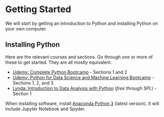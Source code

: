 # Getting Started

We will start by getting an introduction to Python and installing Python on your own computer.

## Installing Python

Here are the relevant courses and sections. Go through *one* or more of these to get started. They are all mostly equivalent.

* [Udemy: Complete Python Bootcamp](https://www.udemy.com/complete-python-bootcamp/) - Sections 1 and 2
* [Udemy: Python for Data Science and Machine Learning Bootcamp](https://www.udemy.com/python-for-data-science-and-machine-learning-bootcamp/) - Sections 1, 2, and 3
* [Lynda: Introduction to Data Analysis with Python](https://www.lynda.com/Numpy-tutorials/Introduction-Data-Analysis-Python/) (*free through SPL*) - Section 1

When installing software, install [Anaconda Python 3](https://www.continuum.io/downloada) (latest version). It will include Jupyter Notebook and Spyder.
